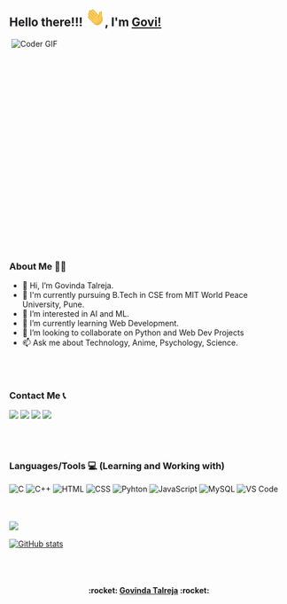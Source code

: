 ## Hello there!!! <img src="https://github.com/ABSphreak/ABSphreak/blob/master/gifs/Hi.gif" width="35px">, I'm [Govi!](https://github.com/talrejagovinda28) 
<img align="right" src="https://media.giphy.com/media/SWoSkN6DxTszqIKEqv/giphy.gif" alt="Coder GIF" width="500" height="400">

### About Me :raising_hand_man:
- 👋 Hi, I’m Govinda Talreja.
- :school: I'm currently pursuing B.Tech in CSE from MIT World Peace University, Pune.
- 👀 I’m interested in AI and ML.
- 🌱 I’m currently learning Web Development.
- 💞️ I’m looking to collaborate on Python and Web Dev Projects
- 📫 Ask me about Technology, Anime, Psychology, Science.

<br><br>

### Contact Me :telephone_receiver:
[<img src="https://img.shields.io/badge/linkedin-%230077B5.svg?&style=for-the-badge&logo=linkedin&logoColor=white">](https://www.linkedin.com/in/govinda-talreja-49a282152/)
[<img src="https://img.shields.io/badge/instagram-%23E4405F.svg?&style=for-the-badge&logo=instagram&logoColor=white">](https://www.instagram.com/talrejagovinda28/)
[<img src="https://img.shields.io/badge/facebook-%231877F2.svg?&style=for-the-badge&logo=facebook&logoColor=white">](https://www.facebook.com/govinda.talreja.9/)
[<img src="https://img.shields.io/badge/gmail-%23E4405F.svg?&style=for-the-badge&logo=gmail&logoColor=white">](talrejagovinda28@gmail.com)


<br><br>

### Languages/Tools :computer: (Learning and Working with)
![C](https://img.shields.io/badge/-C-000000?style=for-the-badge&logo=C)
![C++](https://img.shields.io/badge/-C++-000000?style=for-the-badge&logo=C%2B%2B&logoColor=00599C)
![HTML](https://img.shields.io/badge/-HTML5-000000?style=for-the-badge&logo=HTML5)
![CSS](https://img.shields.io/badge/-CSS3-000000?style=for-the-badge&logo=CSS3)
![Pyhton](https://img.shields.io/badge/-Python-000000?style=for-the-badge&logo=python)
![JavaScript](https://img.shields.io/badge/-JavaScript-000000?style=for-the-badge&logo=javascript)
![MySQL](https://img.shields.io/badge/-SQL-000000?style=for-the-badge&logo=MySQL)
![VS Code](http://img.shields.io/badge/-VS%20Code-000000?style=for-the-badge&logo=Visual-studio-code&logoColor=blue)

<br><br>
<a href="https://github.com/talrejagovinda28">
  <img align="center" src="https://github-readme-stats.vercel.app/api/top-langs/?username=talrejagovinda28&theme=dark">

</a>
<a href="https://github.com/talrejagovinda28">
 <img align="center" src="https://github-readme-stats.vercel.app/api?username=talrejagovinda28&show_icons=true&theme=dark&line_height=30" alt="GitHub stats"/>
</a>

<br><br>
<p align="center">
<h4 align="center">:rocket: <a href="https://github.com/AbhishekTilwar?tab=repositories"> Govinda Talreja</a> :rocket:</h4>
</p>

<!---
talrejagovinda28/talrejagovinda28 is a ✨ special ✨ repository because its `README.md` (this file) appears on your GitHub profile.
You can click the Preview link to take a look at your changes.
--->
